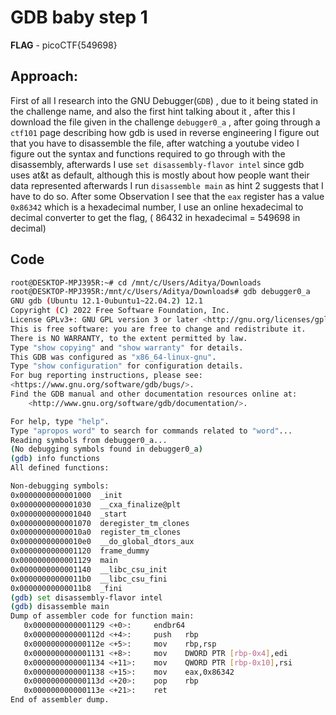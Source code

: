# GDB baby step 1
**FLAG** - picoCTF{549698}
## Approach:
First of all I research into the GNU Debugger(``GDB``) , due to it being stated in the challenge name, and also the first hint talking about it
, after this I download the file given in the challenge `debugger0_a` , after going through a `ctf101` page describing how gdb is used in reverse engineering I figure out that you have to disassemble the file, after watching a youtube video I figure out the syntax and functions required to go through with the disassembly,
afterwards I use `set disassembly-flavor intel` since gdb uses at&t as default, although this is mostly about how people want their data represented
afterwards I run `disassemble main` as hint 2 suggests that I have to do so.
After some Observation I see that the `eax` register has a value `0x86342` which is a hexadecimal number, I use an online hexadecimal to decimal converter to get the flag, ( 86432 in hexadecimal = 549698 in decimal)


## Code
```bash
root@DESKTOP-MPJ395R:~# cd /mnt/c/Users/Aditya/Downloads
root@DESKTOP-MPJ395R:/mnt/c/Users/Aditya/Downloads# gdb debugger0_a
GNU gdb (Ubuntu 12.1-0ubuntu1~22.04.2) 12.1
Copyright (C) 2022 Free Software Foundation, Inc.
License GPLv3+: GNU GPL version 3 or later <http://gnu.org/licenses/gpl.html>
This is free software: you are free to change and redistribute it.
There is NO WARRANTY, to the extent permitted by law.
Type "show copying" and "show warranty" for details.
This GDB was configured as "x86_64-linux-gnu".
Type "show configuration" for configuration details.
For bug reporting instructions, please see:
<https://www.gnu.org/software/gdb/bugs/>.
Find the GDB manual and other documentation resources online at:
    <http://www.gnu.org/software/gdb/documentation/>.

For help, type "help".
Type "apropos word" to search for commands related to "word"...
Reading symbols from debugger0_a...
(No debugging symbols found in debugger0_a)
(gdb) info functions
All defined functions:

Non-debugging symbols:
0x0000000000001000  _init
0x0000000000001030  __cxa_finalize@plt
0x0000000000001040  _start
0x0000000000001070  deregister_tm_clones
0x00000000000010a0  register_tm_clones
0x00000000000010e0  __do_global_dtors_aux
0x0000000000001120  frame_dummy
0x0000000000001129  main
0x0000000000001140  __libc_csu_init
0x00000000000011b0  __libc_csu_fini
0x00000000000011b8  _fini
(gdb) set disassembly-flavor intel
(gdb) disassemble main
Dump of assembler code for function main:
   0x0000000000001129 <+0>:     endbr64
   0x000000000000112d <+4>:     push   rbp
   0x000000000000112e <+5>:     mov    rbp,rsp
   0x0000000000001131 <+8>:     mov    DWORD PTR [rbp-0x4],edi
   0x0000000000001134 <+11>:    mov    QWORD PTR [rbp-0x10],rsi
   0x0000000000001138 <+15>:    mov    eax,0x86342
   0x000000000000113d <+20>:    pop    rbp
   0x000000000000113e <+21>:    ret
End of assembler dump.
```
